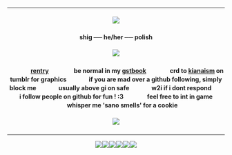 ***

<h5 align="center">
<img src="https://64.media.tumblr.com/ce9ed24e6321a2e6b1a76f515b2e2ce8/62b1ff3c81ee6a21-c7/s400x600/df9f3e98a4f73bc3265766d9f0c3b3caf614ca26.pnj"/>
</h5>  

<h4 align="center">
shig ── he/her ── polish
</h4> 
<h5 align="center">
<img src="https://64.media.tumblr.com/2beed716bd02bd9a2be96b577e773e70/6c4e914f0ab02e3a-c2/s2048x3072/e1b1bc4418c9c15d8ae715910b668b1496373c92.pnj"/>
</h5>  
<h4 align="center">

ㅤㅤㅤㅤ[rentry](https://rentry.co/rmkshig) ㅤㅤㅤㅤ be normal in my [gstbook](https://bemyguest.123guestbook.com/)ㅤㅤㅤㅤ crd to [kianaism](https://www.tumblr.com/kianaism/736706092205277184/furina-graphics?source=share) on tumblr for graphicsㅤㅤㅤㅤif you are mad over a github following, simply block meㅤㅤㅤㅤusually above gi on safeㅤㅤㅤㅤw2i if i dont respondㅤㅤㅤㅤi follow people on github for fun ! :3ㅤㅤㅤㅤ feel free to int in gameㅤㅤㅤㅤ whisper me 'sano smells' for a cookie
</h4>

<h5 align="center">
<img src="https://64.media.tumblr.com/c537725480c79aa443fe84cd77e50556/62b1ff3c81ee6a21-3c/s400x600/9c3306dd91ff60384ade76267c42e756c6a09d0f.pnj"/>
</h5>  

***
<p align ="center">
<img src="https://external-media.spacehey.net/media/sJtfXyZngNj7jF_Rp4mV2jCmmn2wptj_UaSJJkDIhYO0=/https://i.postimg.cc/VLDyS4sp/96514967.jpg"/><img src="https://y2k.neocities.org/stamps/tumblr_inline_pbk6zbvnsb1vjkfs0_540.png"/><img src="https://y2k.neocities.org/stamps/my_memory_sucks_by_renatalmar.png"/><img src="https://external-media.spacehey.net/media/sBf_WuCdpYu3tWd8uGNiNF-vomFdmUYUjyeyTcoQaG4Y=/https://media.discordapp.net/attachments/988467825452670996/988470269180014632/11.gif"/><img src="https://64.media.tumblr.com/d119023c93b5ccf0cb43b15ca0f0d4df/tumblr_pxdvwo0Ie21xbgu08o3_100.png" /><img src="https://supplies.ju.mp/assets/images/gallery01/f3384d1e.png?v=9163b103" />
</p>
